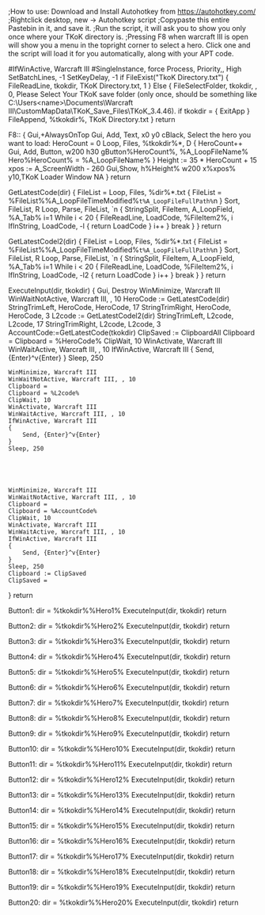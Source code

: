;How to use: Download and Install Autohotkey from https://autohotkey.com/
;Rightclick desktop, new -> Autohotkey script
;Copypaste this entire Pastebin in it, and save it.
;Run the script, it will ask you to show you only once where your TKoK directory is.
;Pressing F8 when warcraft III is open will show you a menu in the topright corner to select a hero. Click one and the script will load it for you automatically, along with your APT code.

#IfWinActive, Warcraft III
#SingleInstance, force
Process, Priority,, High
SetBatchLines, -1
SetKeyDelay, -1
if FileExist("TkoK Directory.txt")
	{
		FileReadLine, tkokdir, TKoK Directory.txt, 1
	}
Else
	{
		FileSelectFolder, tkokdir, , 0, Please Select Your TKoK save folder (only once, should be something like C:\Users\<name>\Documents\Warcraft III\CustomMapData\TKoK_Save_Files\TKoK_3.4.46).
		if tkokdir =
		{
			ExitApp
		}
		FileAppend, %tkokdir%, TKoK Directory.txt
	}
return

F8::
{
	Gui,+AlwaysOnTop
	Gui, Add, Text, x0 y0 cBlack, Select the hero you want to load:
	HeroCount = 0
	Loop, Files, %tkokdir%\*, D
	{
		HeroCount++
		Gui, Add, Button, w200 h30 gButton%HeroCount%, %A_LoopFileName%
		Hero%HeroCount% = %A_LoopFileName%
	}
	Height := 35 * HeroCount + 15
	xpos := A_ScreenWidth - 260
	Gui,Show, h%Height% w200 x%xpos% y10,TKoK Loader Window NA
}
return

GetLatestCode(dir)
{
	FileList =
	Loop, Files, %dir%\*.txt
	{
		FileList = %FileList%%A_LoopFileTimeModified%`t%A_LoopFileFullPath%`n
	}
	Sort, FileList, R
	Loop, Parse, FileList, `n
		{
		StringSplit, FileItem, A_LoopField, %A_Tab%
		i=1
		While i < 20
		{
			FileReadLine, LoadCode, %FileItem2%, i
			IfInString, LoadCode, -l
			{
				return LoadCode
			}
			i++
		}
		break
	}
}
return

GetLatestCodel2(dir)
{
	FileList =
	Loop, Files, %dir%\*.txt
	{
		FileList = %FileList%%A_LoopFileTimeModified%`t%A_LoopFileFullPath%`n
	}
	Sort, FileList, R
	Loop, Parse, FileList, `n
		{
		StringSplit, FileItem, A_LoopField, %A_Tab%
		i=1
		While i < 20
		{
			FileReadLine, LoadCode, %FileItem2%, i
			IfInString, LoadCode, -l2
			{
				return LoadCode
			}
			i++
		}
		break
	}
}
return

ExecuteInput(dir, tkokdir)
{
	Gui, Destroy
	WinMinimize, Warcraft III
	WinWaitNotActive, Warcraft III, , 10
	HeroCode := GetLatestCode(dir)
	StringTrimLeft, HeroCode, HeroCode, 17
	StringTrimRight, HeroCode, HeroCode, 3
	L2code	:= GetLatestCodel2(dir)
	StringTrimLeft, L2code, L2code, 17
	StringTrimRight, L2code, L2code, 3
	AccountCode:=GetLatestCode(tkokdir)
	ClipSaved := ClipboardAll
	Clipboard =
	Clipboard = %HeroCode%
	ClipWait, 10
	WinActivate, Warcraft III
	WinWaitActive, Warcraft III, , 10
	IfWinActive, Warcraft III
	{
		Send, {Enter}^v{Enter}
	}
	Sleep, 250

	WinMinimize, Warcraft III
	WinWaitNotActive, Warcraft III, , 10
	Clipboard =
	Clipboard = %L2code%
	ClipWait, 10
	WinActivate, Warcraft III
	WinWaitActive, Warcraft III, , 10
	IfWinActive, Warcraft III
	{
		Send, {Enter}^v{Enter}
	}
	Sleep, 250





	WinMinimize, Warcraft III
	WinWaitNotActive, Warcraft III, , 10
	Clipboard =
	Clipboard = %AccountCode%
	ClipWait, 10
	WinActivate, Warcraft III
	WinWaitActive, Warcraft III, , 10
	IfWinActive, Warcraft III
	{
		Send, {Enter}^v{Enter}
	}
	Sleep, 250
	Clipboard := ClipSaved
	ClipSaved =
}
return

Button1:
dir = %tkokdir%\%Hero1%
ExecuteInput(dir, tkokdir)
return

Button2:
dir = %tkokdir%\%Hero2%
ExecuteInput(dir, tkokdir)
return

Button3:
dir = %tkokdir%\%Hero3%
ExecuteInput(dir, tkokdir)
return

Button4:
dir = %tkokdir%\%Hero4%
ExecuteInput(dir, tkokdir)
return

Button5:
dir = %tkokdir%\%Hero5%
ExecuteInput(dir, tkokdir)
return

Button6:
dir = %tkokdir%\%Hero6%
ExecuteInput(dir, tkokdir)
return

Button7:
dir = %tkokdir%\%Hero7%
ExecuteInput(dir, tkokdir)
return

Button8:
dir = %tkokdir%\%Hero8%
ExecuteInput(dir, tkokdir)
return

Button9:
dir = %tkokdir%\%Hero9%
ExecuteInput(dir, tkokdir)
return

Button10:
dir = %tkokdir%\%Hero10%
ExecuteInput(dir, tkokdir)
return

Button11:
dir = %tkokdir%\%Hero11%
ExecuteInput(dir, tkokdir)
return

Button12:
dir = %tkokdir%\%Hero12%
ExecuteInput(dir, tkokdir)
return

Button13:
dir = %tkokdir%\%Hero13%
ExecuteInput(dir, tkokdir)
return

Button14:
dir = %tkokdir%\%Hero14%
ExecuteInput(dir, tkokdir)
return

Button15:
dir = %tkokdir%\%Hero15%
ExecuteInput(dir, tkokdir)
return

Button16:
dir = %tkokdir%\%Hero16%
ExecuteInput(dir, tkokdir)
return

Button17:
dir = %tkokdir%\%Hero17%
ExecuteInput(dir, tkokdir)
return

Button18:
dir = %tkokdir%\%Hero18%
ExecuteInput(dir, tkokdir)
return

Button19:
dir = %tkokdir%\%Hero19%
ExecuteInput(dir, tkokdir)
return

Button20:
dir = %tkokdir%\%Hero20%
ExecuteInput(dir, tkokdir)
return